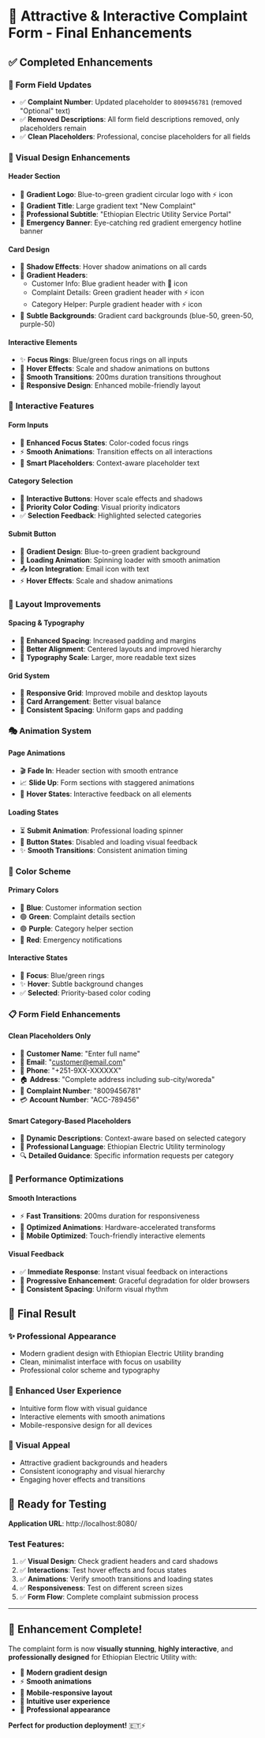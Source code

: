 # 🎨 Attractive & Interactive Complaint Form - Final Enhancements

## ✅ **Completed Enhancements**

### 🎯 **Form Field Updates**
- ✅ **Complaint Number**: Updated placeholder to `8009456781` (removed "Optional" text)
- ✅ **Removed Descriptions**: All form field descriptions removed, only placeholders remain
- ✅ **Clean Placeholders**: Professional, concise placeholders for all fields

### 🎨 **Visual Design Enhancements**

#### **Header Section**
- 🌟 **Gradient Logo**: Blue-to-green gradient circular logo with ⚡ icon
- 🌟 **Gradient Title**: Large gradient text "New Complaint"
- 🌟 **Professional Subtitle**: "Ethiopian Electric Utility Service Portal"
- 🚨 **Emergency Banner**: Eye-catching red gradient emergency hotline banner

#### **Card Design**
- 💎 **Shadow Effects**: Hover shadow animations on all cards
- 🎨 **Gradient Headers**: 
  - Customer Info: Blue gradient header with 👤 icon
  - Complaint Details: Green gradient header with ⚡ icon
  - Category Helper: Purple gradient header with ⚡ icon
- 🌈 **Subtle Backgrounds**: Gradient card backgrounds (blue-50, green-50, purple-50)

#### **Interactive Elements**
- ✨ **Focus Rings**: Blue/green focus rings on all inputs
- 🎯 **Hover Effects**: Scale and shadow animations on buttons
- 🔄 **Smooth Transitions**: 200ms duration transitions throughout
- 📱 **Responsive Design**: Enhanced mobile-friendly layout

### 🚀 **Interactive Features**

#### **Form Inputs**
- 🎨 **Enhanced Focus States**: Color-coded focus rings
- ⚡ **Smooth Animations**: Transition effects on all interactions
- 📝 **Smart Placeholders**: Context-aware placeholder text

#### **Category Selection**
- 🎯 **Interactive Buttons**: Hover scale effects and shadows
- 🌈 **Priority Color Coding**: Visual priority indicators
- ✅ **Selection Feedback**: Highlighted selected categories

#### **Submit Button**
- 🎨 **Gradient Design**: Blue-to-green gradient background
- 🔄 **Loading Animation**: Spinning loader with smooth animation
- 📤 **Icon Integration**: Email icon with text
- ⚡ **Hover Effects**: Scale and shadow animations

### 📱 **Layout Improvements**

#### **Spacing & Typography**
- 📏 **Enhanced Spacing**: Increased padding and margins
- 🎯 **Better Alignment**: Centered layouts and improved hierarchy
- 📝 **Typography Scale**: Larger, more readable text sizes

#### **Grid System**
- 📱 **Responsive Grid**: Improved mobile and desktop layouts
- 🎨 **Card Arrangement**: Better visual balance
- 📐 **Consistent Spacing**: Uniform gaps and padding

### 🎭 **Animation System**

#### **Page Animations**
- 🎬 **Fade In**: Header section with smooth entrance
- 📈 **Slide Up**: Form sections with staggered animations
- 🔄 **Hover States**: Interactive feedback on all elements

#### **Loading States**
- ⏳ **Submit Animation**: Professional loading spinner
- 🎯 **Button States**: Disabled and loading visual feedback
- ✨ **Smooth Transitions**: Consistent animation timing

### 🎨 **Color Scheme**

#### **Primary Colors**
- 🔵 **Blue**: Customer information section
- 🟢 **Green**: Complaint details section  
- 🟣 **Purple**: Category helper section
- 🔴 **Red**: Emergency notifications

#### **Interactive States**
- 🎯 **Focus**: Blue/green rings
- ✨ **Hover**: Subtle background changes
- ✅ **Selected**: Priority-based color coding

### 📋 **Form Field Enhancements**

#### **Clean Placeholders Only**
- 👤 **Customer Name**: "Enter full name"
- 📧 **Email**: "customer@email.com"
- 📱 **Phone**: "+251-9XX-XXXXXX"
- 🏠 **Address**: "Complete address including sub-city/woreda"
- 🔢 **Complaint Number**: "8009456781"
- 💳 **Account Number**: "ACC-789456"

#### **Smart Category-Based Placeholders**
- 🎯 **Dynamic Descriptions**: Context-aware based on selected category
- 📝 **Professional Language**: Ethiopian Electric Utility terminology
- 🔍 **Detailed Guidance**: Specific information requests per category

### 🚀 **Performance Optimizations**

#### **Smooth Interactions**
- ⚡ **Fast Transitions**: 200ms duration for responsiveness
- 🎯 **Optimized Animations**: Hardware-accelerated transforms
- 📱 **Mobile Optimized**: Touch-friendly interactive elements

#### **Visual Feedback**
- ✅ **Immediate Response**: Instant visual feedback on interactions
- 🎨 **Progressive Enhancement**: Graceful degradation for older browsers
- 📐 **Consistent Spacing**: Uniform visual rhythm

## 🎯 **Final Result**

### ✨ **Professional Appearance**
- Modern gradient design with Ethiopian Electric Utility branding
- Clean, minimalist interface with focus on usability
- Professional color scheme and typography

### 🚀 **Enhanced User Experience**
- Intuitive form flow with visual guidance
- Interactive elements with smooth animations
- Mobile-responsive design for all devices

### 🎨 **Visual Appeal**
- Attractive gradient backgrounds and headers
- Consistent iconography and visual hierarchy
- Engaging hover effects and transitions

## 🚀 **Ready for Testing**

**Application URL**: http://localhost:8080/

### **Test Features**:
1. ✅ **Visual Design**: Check gradient headers and card shadows
2. ✅ **Interactions**: Test hover effects and focus states
3. ✅ **Animations**: Verify smooth transitions and loading states
4. ✅ **Responsiveness**: Test on different screen sizes
5. ✅ **Form Flow**: Complete complaint submission process

---

## 🎉 **Enhancement Complete!**

The complaint form is now **visually stunning**, **highly interactive**, and **professionally designed** for Ethiopian Electric Utility with:

- 🎨 **Modern gradient design**
- ⚡ **Smooth animations**
- 📱 **Mobile-responsive layout**
- 🎯 **Intuitive user experience**
- 🚀 **Professional appearance**

**Perfect for production deployment!** 🇪🇹⚡